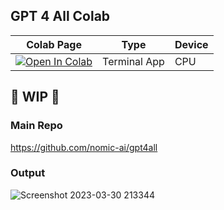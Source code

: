 ## GPT 4 All Colab

| Colab Page | Type | Device
| --- | --- | --- |
[![Open In Colab](https://colab.research.google.com/assets/colab-badge.svg)](https://colab.research.google.com/github/camenduru/gpt4all-colab/blob/main/gpt4all_colab_terminal.ipynb) | Terminal App | CPU
      
## 🚦 WIP 🚦

### Main Repo
https://github.com/nomic-ai/gpt4all

### Output
![Screenshot 2023-03-30 213344](https://user-images.githubusercontent.com/54370274/228941980-b2d442d4-51d9-4bae-b02b-137b71b98a27.png)
